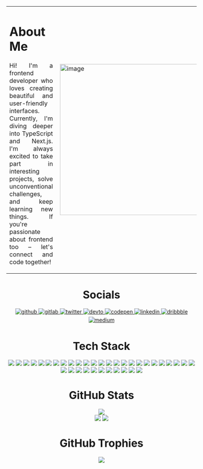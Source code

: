 <table>
  <tr>
    <td width="60%">
      <h1>About Me</h1>
      <p align="justify">Hi! I'm a frontend developer who loves creating beautiful and user-friendly interfaces. Currently, I'm diving deeper into TypeScript and Next.js. I'm always excited to take part in interesting projects, solve unconventional challenges, and keep learning new things. If you're passionate about frontend too – let's connect and code together!</p>
    </td>
    <td>
      <img align="right" width="400" height="auto" alt="image" src="https://github.com/user-attachments/assets/5ae823cd-98ea-479d-a489-7bee9d8691b0" />
    </td>
  </tr>
</table>

<div align="center"><h1>Socials </h1></div>
<div align="center">
<a href="https://github.com/anarasty" target="_blank">
<img src=https://img.shields.io/badge/github-%2324292e.svg?&style=for-the-badge&logo=github&logoColor=white alt=github style="margin-bottom: 5px;" />
</a>
<a href="https://gitlab.com/Anarasty" target="_blank">
<img src=https://img.shields.io/badge/gitlab-330F63.svg?&style=for-the-badge&logo=gitlab&logoColor=white alt=gitlab style="margin-bottom: 5px;" />
</a>
<a href="https://twitter.com/@DZabolotsk67361" target="_blank">
<img src=https://img.shields.io/badge/twitter-%2300acee.svg?&style=for-the-badge&logo=twitter&logoColor=white alt=twitter style="margin-bottom: 5px;" />
</a>
<a href="https://dev.to/anarasty" target="_blank">
<img src=https://img.shields.io/badge/dev.to-%2308090A.svg?&style=for-the-badge&logo=dev.to&logoColor=white alt=devto style="margin-bottom: 5px;" />
</a>
<a href="https://codepen.com/anarasty" target="_blank">
<img src=https://img.shields.io/badge/codepen-%23131417.svg?&style=for-the-badge&logo=codepen&logoColor=white alt=codepen style="margin-bottom: 5px;" />
</a>
<a href="https://linkedin.com/in/veronika-minaieva-91b00b1b6/" target="_blank">
<img src=https://img.shields.io/badge/linkedin-%231E77B5.svg?&style=for-the-badge&logo=linkedin&logoColor=white alt=linkedin style="margin-bottom: 5px;" />
</a>
<a href="https://dribbble.com/Anarasty" target="_blank">
<img src=https://img.shields.io/badge/dribbble-%23E45285.svg?&style=for-the-badge&logo=dribbble&logoColor=white alt=dribbble style="margin-bottom: 5px;" />
</a>
<a href="https://medium.com/@xpineapple16" target="_blank">
<img src=https://img.shields.io/badge/medium-%23292929.svg?&style=for-the-badge&logo=medium&logoColor=white alt=medium style="margin-bottom: 5px;" />
</a>  
</div>  

<div align="center"><h1>Tech Stack</h1></div>
<div align="center">
    <img src="https://img.shields.io/badge/css3-%231572B6.svg?style=for-the-badge&logo=css3&logoColor=white" />
    <img src="https://img.shields.io/badge/html5-%23E34F26.svg?style=for-the-badge&logo=html5&logoColor=white" />
    <img src="https://img.shields.io/badge/javascript-%23323330.svg?style=for-the-badge&logo=javascript&logoColor=%23F7DF1E" />
    <img src="https://img.shields.io/badge/markdown-%23000000.svg?style=for-the-badge&logo=markdown&logoColor=white" />
    <img src="https://img.shields.io/badge/typescript-%23007ACC.svg?style=for-the-badge&logo=typescript&logoColor=white" />
    <img src="https://img.shields.io/badge/firebase-%23039BE5.svg?style=for-the-badge&logo=firebase" />
    <img src="https://img.shields.io/badge/vercel-%23000000.svg?style=for-the-badge&logo=vercel&logoColor=white" />
    <img src="https://img.shields.io/badge/bootstrap-%238511FA.svg?style=for-the-badge&logo=bootstrap&logoColor=white" />
    <img src="https://img.shields.io/badge/JWT-black?style=for-the-badge&logo=JSON%20web%20tokens" />
    <img src="https://img.shields.io/badge/NPM-%23CB3837.svg?style=for-the-badge&logo=npm&logoColor=white" />
    <img src="https://img.shields.io/badge/Next-black?style=for-the-badge&logo=next.js&logoColor=white" />
    <img src="https://img.shields.io/badge/node.js-6DA55F?style=for-the-badge&logo=node.js&logoColor=white" />
    <img src="https://img.shields.io/badge/react-%2320232a.svg?style=for-the-badge&logo=react&logoColor=%2361DAFB" />
    <img src="https://img.shields.io/badge/React_Router-CA4245?style=for-the-badge&logo=react-router&logoColor=white" />
    <img src="https://img.shields.io/badge/redux-%23593d88.svg?style=for-the-badge&logo=redux&logoColor=white" />
    <img src="https://img.shields.io/badge/SASS-hotpink.svg?style=for-the-badge&logo=SASS&logoColor=white" />
    <img src="https://img.shields.io/badge/tailwindcss-%2338B2AC.svg?style=for-the-badge&logo=tailwind-css&logoColor=white" />
    <img src="https://img.shields.io/badge/vite-%23646CFF.svg?style=for-the-badge&logo=vite&logoColor=white" />
    <img src="https://img.shields.io/badge/webpack-%238DD6F9.svg?style=for-the-badge&logo=webpack&logoColor=black" />
    <img src="https://img.shields.io/badge/MongoDB-%234ea94b.svg?style=for-the-badge&logo=mongodb&logoColor=white" />
    <img src="https://img.shields.io/badge/firebase-a08021?style=for-the-badge&logo=firebase&logoColor=ffcd34" />
    <img src="https://img.shields.io/badge/adobe%20illustrator-%23FF9A00.svg?style=for-the-badge&logo=adobe%20illustrator&logoColor=white" />
    <img src="https://img.shields.io/badge/adobe%20photoshop-%2331A8FF.svg?style=for-the-badge&logo=adobe%20photoshop&logoColor=white" />
    <img src="https://img.shields.io/badge/Adobe%20XD-470137?style=for-the-badge&logo=Adobe%20XD&logoColor=#FF61F6" />
    <img src="https://img.shields.io/badge/Canva-%2300C4CC.svg?style=for-the-badge&logo=Canva&logoColor=white" />
    <img src="https://img.shields.io/badge/figma-%23F24E1E.svg?style=for-the-badge&logo=figma&logoColor=white" />
    <img src="https://img.shields.io/badge/github-%23121011.svg?style=for-the-badge&logo=github&logoColor=white" />
    <img src="https://img.shields.io/badge/git-%23F05033.svg?style=for-the-badge&logo=git&logoColor=white" />
    <img src="https://img.shields.io/badge/Babel-F9DC3e?style=for-the-badge&logo=babel&logoColor=black" />
    <img src="https://img.shields.io/badge/confluence-%23172BF4.svg?style=for-the-badge&logo=confluence&logoColor=white" />
    <img src="https://img.shields.io/badge/docker-%230db7ed.svg?style=for-the-badge&logo=docker&logoColor=white" />
    <img src="https://img.shields.io/badge/ESLint-4B3263?style=for-the-badge&logo=eslint&logoColor=white" />
    <img src="https://img.shields.io/badge/jira-%230A0FFF.svg?style=for-the-badge&logo=jira&logoColor=white" />
    <img src="https://img.shields.io/badge/Notion-%23000000.svg?style=for-the-badge&logo=notion&logoColor=white" />
    <img src="https://img.shields.io/badge/Postman-FF6C37?style=for-the-badge&logo=postman&logoColor=white" />
    <img src="https://img.shields.io/badge/prettier-%23F7B93E.svg?style=for-the-badge&logo=prettier&logoColor=black" />
</div>

<div align="center"><h1>GitHub Stats</h1></div>
<div align="center">

<div align="center"><img src="https://github-readme-stats.vercel.app/api/top-langs/?username=Anarasty&theme=vision-friendly-dark&hide_border=false&include_all_commits=true&count_private=false&layout=compact" /></div>
  
  <img src="https://github-readme-stats.vercel.app/api?username=Anarasty&theme=vision-friendly-dark&hide_border=false&include_all_commits=true&count_private=false" />
  
  <img src="https://nirzak-streak-stats.vercel.app/?user=Anarasty&theme=vision-friendly-dark&hide_border=false" />
  
  <!-- <img src="https://github-readme-stats.vercel.app/api/top-langs/?username=Anarasty&theme=vision-friendly-dark&hide_border=false&include_all_commits=true&count_private=false&layout=compact" /> -->
  
  <!-- <img src="https://github-contributor-stats.vercel.app/api?username=Anarasty&limit=5&theme=vision-friendly-dark&combine_all_yearly_contributions=true" /> -->

</div>

<div align="center"><h1>GitHub Trophies</h1></div>
<div align="center">
    <img src="https://github-profile-trophy.vercel.app/?username=Anarasty&theme=algolia&no-frame=true&no-bg=false&margin-w=4" />
</div>

<!-- Proudly created with GPRM ( https://gprm.itsvg.in ) -->
